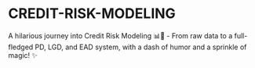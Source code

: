 # CREDIT-RISK-MODELING
A hilarious journey into Credit Risk Modeling 📊💸 - From raw data to a full-fledged PD, LGD, and EAD system, with a dash of humor and a sprinkle of magic! ✨
